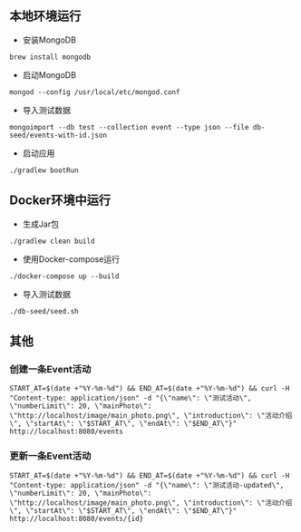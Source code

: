 ## 本地环境运行

* 安装MongoDB

```
brew install mongodb
```


* 启动MongoDB

```
mongod --config /usr/local/etc/mongod.conf
```

* 导入测试数据
```
mongoimport --db test --collection event --type json --file db-seed/events-with-id.json
```

* 启动应用

```
./gradlew bootRun
```

## Docker环境中运行

* 生成Jar包

```./gradlew clean build```

* 使用Docker-compose运行

```
./docker-compose up --build
```

* 导入测试数据
```
./db-seed/seed.sh
```

## 其他
 
### 创建一条Event活动

```
START_AT=$(date +"%Y-%m-%d") && END_AT=$(date +"%Y-%m-%d") && curl -H "Content-type: application/json" -d "{\"name\": \"测试活动\", \"numberLimit\": 20, \"mainPhoto\": \"http://localhost/image/main_photo.png\", \"introduction\": \"活动介绍\", \"startAt\": \"$START_AT\", \"endAt\": \"$END_AT\"}" http://localhost:8080/events
```

### 更新一条Event活动

```
START_AT=$(date +"%Y-%m-%d") && END_AT=$(date +"%Y-%m-%d") && curl -H "Content-type: application/json" -d "{\"name\": \"测试活动-updated\", \"numberLimit\": 20, \"mainPhoto\": \"http://localhost/image/main_photo.png\", \"introduction\": \"活动介绍\", \"startAt\": \"$START_AT\", \"endAt\": \"$END_AT\"}" http://localhost:8080/events/{id}
```